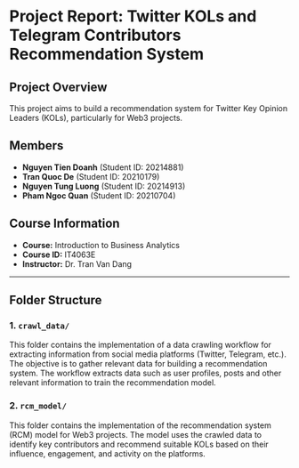# Project Report: Twitter KOLs and Telegram Contributors Recommendation System

## Project Overview
This project aims to build a recommendation system for Twitter Key Opinion Leaders (KOLs), particularly for Web3 projects. 

## Members
- **Nguyen Tien Doanh** (Student ID: 20214881)
- **Tran Quoc De** (Student ID: 20210179)
- **Nguyen Tung Luong** (Student ID: 20214913)
- **Pham Ngoc Quan** (Student ID: 20210704)

## Course Information
- **Course:** Introduction to Business Analytics
- **Course ID:** IT4063E
- **Instructor:** Dr. Tran Van Dang

---

## Folder Structure

### 1. `crawl_data/`
This folder contains the implementation of a data crawling workflow for extracting information from social media platforms (Twitter, Telegram, etc.). The objective is to gather relevant data for building a recommendation system. The workflow extracts data such as user profiles, posts and other relevant information to train the recommendation model.



### 2. `rcm_model/`
This folder contains the implementation of the recommendation system (RCM) model for Web3 projects. The model uses the crawled data to identify key contributors and recommend suitable KOLs based on their influence, engagement, and activity on the platforms.

